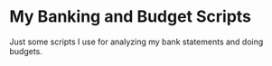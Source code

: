 # My Banking and Budget Scripts
Just some scripts I use for analyzing my bank statements and doing budgets.
